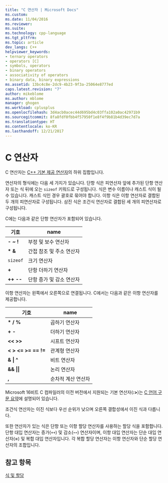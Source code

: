 ```yaml
---
title: "C 연산자 | Microsoft Docs"
ms.custom: 
ms.date: 11/04/2016
ms.reviewer: 
ms.suite: 
ms.technology: cpp-language
ms.tgt_pltfrm: 
ms.topic: article
dev_langs: C++
helpviewer_keywords:
- ternary operators
- operators [C]
- symbols, operators
- binary operators
- associativity of operators
- binary data, binary expressions
ms.assetid: 13bc4c8e-2dc9-4b23-9f3a-25064e8777ed
caps.latest.revision: "7"
author: mikeblome
ms.author: mblome
manager: ghogen
ms.workload: cplusplus
ms.openlocfilehash: 3d4acb0acec44d695bd4c03ffa102a0ac42971b9
ms.sourcegitcommit: 8fa8fdf0fbb4f57950f1e8f4f9b81b4d39ec7d7a
ms.translationtype: HT
ms.contentlocale: ko-KR
ms.lasthandoff: 12/21/2017
---
```

# <a name="c-operators"></a>C 연산자
C 연산자는 [C++ 기본 제공 연산자](../cpp/cpp-built-in-operators-precedence-and-associativity.md)의 하위 집합입니다.  
  
 연산자의 형식에는 다음 세 가지가 있습니다. 단항 식은 피연산자 앞에 추가된 단항 연산자 또는 식 뒤에 오는 `sizeof` 키워드로 구성됩니다. 식은 변수 이름이나 캐스트 식이 될 수 있습니다. 캐스트 식인 경우 괄호로 묶어야 합니다. 이항 식은 이항 연산자로 결합된 두 개의 피연산자로 구성됩니다. 삼진 식은 조건식 연산자로 결합된 세 개의 피연산자로 구성됩니다.  
  
 C에는 다음과 같은 단항 연산자가 포함되어 있습니다.  
  
|기호|name|  
|------------|----------|  
|**- ~ !**|부정 및 보수 연산자|  
|**\* &**|간접 참조 및 주소 연산자|  
|`sizeof`|크기 연산자|  
|**+**|단항 더하기 연산자|  
|**++ --**|단항 증가 및 감소 연산자|  
  
 이항 연산자는 왼쪽에서 오른쪽으로 연결됩니다. C에서는 다음과 같은 이항 연산자를 제공합니다.  
  
|기호|name|  
|------------|----------|  
|**\* / %**|곱하기 연산자|  
|**+ -**|더하기 연산자|  
|**<\< >>**|시프트 연산자|  
|**\<   >   \<=   >=   ==   !=**|관계형 연산자|  
|**&   &#124; ^**|비트 연산자|  
|**&&   &#124;&#124;**|논리 연산자|  
|**,**|순차적 계산 연산자|  
  
 Microsoft 16비트 C 컴파일러의 이전 버전에서 지원되는 기본 연산자(**:>**)는 [C 언어 구문 요약](../c-language/c-language-syntax-summary.md)에 설명되어 있습니다.  
  
 조건식 연산자는 이진 식보다 우선 순위가 낮으며 오른쪽 결합성에서 이진 식과 다릅니다.  
  
 또한 연산자가 있는 식은 단항 또는 이항 할당 연산자를 사용하는 할당 식을 포함합니다. 단항 대입 연산자는 증가(`++`) 및 감소(**--**) 연산자이며, 이항 대입 연산자는 단순 대입 연산자(**=**) 및 복합 대입 연산자입니다. 각 복합 할당 연산자는 이항 연산자와 단순 할당 연산자의 조합입니다.  
  
## <a name="see-also"></a>참고 항목  
 [식 및 할당](../c-language/expressions-and-assignments.md)